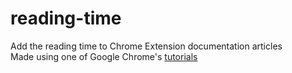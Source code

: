 # reading-time
Add the reading time to Chrome Extension documentation articles\
Made using one of Google Chrome's [tutorials](https://developer.chrome.com/docs/extensions/get-started/tutorial/scripts-on-every-tab)
